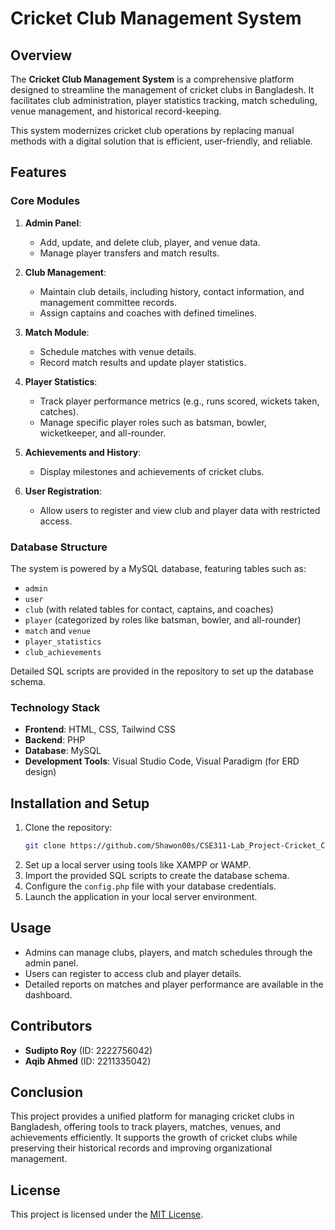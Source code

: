 # Cricket Club Management System

## Overview

The **Cricket Club Management System** is a comprehensive platform designed to streamline the management of cricket clubs in Bangladesh. It facilitates club administration, player statistics tracking, match scheduling, venue management, and historical record-keeping.

This system modernizes cricket club operations by replacing manual methods with a digital solution that is efficient, user-friendly, and reliable.

## Features

### Core Modules
1. **Admin Panel**:
   - Add, update, and delete club, player, and venue data.
   - Manage player transfers and match results.

2. **Club Management**:
   - Maintain club details, including history, contact information, and management committee records.
   - Assign captains and coaches with defined timelines.

3. **Match Module**:
   - Schedule matches with venue details.
   - Record match results and update player statistics.

4. **Player Statistics**:
   - Track player performance metrics (e.g., runs scored, wickets taken, catches).
   - Manage specific player roles such as batsman, bowler, wicketkeeper, and all-rounder.

5. **Achievements and History**:
   - Display milestones and achievements of cricket clubs.

6. **User Registration**:
   - Allow users to register and view club and player data with restricted access.

### Database Structure
The system is powered by a MySQL database, featuring tables such as:
- `admin`
- `user`
- `club` (with related tables for contact, captains, and coaches)
- `player` (categorized by roles like batsman, bowler, and all-rounder)
- `match` and `venue`
- `player_statistics`
- `club_achievements`

Detailed SQL scripts are provided in the repository to set up the database schema.

### Technology Stack
- **Frontend**: HTML, CSS, Tailwind CSS
- **Backend**: PHP
- **Database**: MySQL
- **Development Tools**: Visual Studio Code, Visual Paradigm (for ERD design)

## Installation and Setup

1. Clone the repository:
   ```bash
   git clone https://github.com/Shawon00s/CSE311-Lab_Project-Cricket_Club_Management-Slf.git
   ```
2. Set up a local server using tools like XAMPP or WAMP.
3. Import the provided SQL scripts to create the database schema.
4. Configure the `config.php` file with your database credentials.
5. Launch the application in your local server environment.

## Usage

- Admins can manage clubs, players, and match schedules through the admin panel.
- Users can register to access club and player details.
- Detailed reports on matches and player performance are available in the dashboard.

## Contributors

- **Sudipto Roy** (ID: 2222756042)  
- **Aqib Ahmed** (ID: 2211335042)  

## Conclusion

This project provides a unified platform for managing cricket clubs in Bangladesh, offering tools to track players, matches, venues, and achievements efficiently. It supports the growth of cricket clubs while preserving their historical records and improving organizational management.

## License

This project is licensed under the [MIT License](LICENSE).

